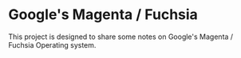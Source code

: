# Google's Magenta / Fuchsia

This project is designed to share some notes on Google's Magenta / Fuchsia 
Operating system.

